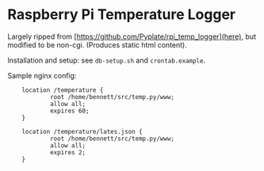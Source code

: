 Raspberry Pi Temperature Logger
===============================

Largely ripped from [https://github.com/Pyplate/rpi_temp_logger](here), but modified to be non-cgi. (Produces static html content).

Installation and setup: see `db-setup.sh` and `crontab.example`.

Sample nginx config:

        location /temperature {
                root /home/bennett/src/temp.py/www;
                allow all;
                expires 60;
        }
        
        location /temperature/lates.json {
                root /home/bennett/src/temp.py/www;
                allow all;
                expires 2;
        }
